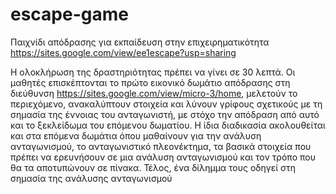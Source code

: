 # escape-game
Παιχνίδι απόδρασης για εκπαίδευση στην επιχειρηματικότητα                  
https://sites.google.com/view/ee1escape?usp=sharing

Η ολοκλήρωση της δραστηριότητας πρέπει να γίνει σε 30 λεπτά. Οι μαθητές επισκέπτονται το πρώτο εικονικό δωμάτιο απόδρασης στη διεύθυνση https://sites.google.com/view/micro-3/home, μελετούν το περιεχόμενο, ανακαλύπτουν στοιχεία και λύνουν γρίφους σχετικούς με τη σημασία της έννοιας του ανταγωνιστή, με στόχο την απόδραση από αυτό και το ξεκλείδωμα του επόμενου δωματίου. Η ίδια διαδικασία ακολουθείται και στα επόμενα δωμάτια όπου μαθαίνουν για την ανάλυση ανταγωνισμού, το ανταγωνιστικό πλεονέκτημα, τα βασικά στοιχεία που πρέπει να ερευνήσουν σε μια ανάλυση ανταγωνισμού και τον τρόπο που θα τα αποτυπώνουν σε πίνακα. Τέλος, ένα δίλημμα τους οδηγεί στη σημασία της ανάλυσης ανταγωνισμού
